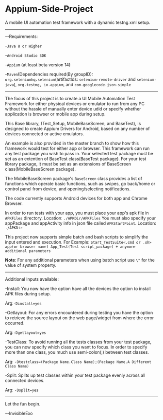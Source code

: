 # Appium-Side-Project
A mobile UI automation test framework with a dynamic testng.xml setup.

---

--Requirements:

-`Java 8 or Higher`

-`Android Studio SDK`

-`Appium` (at least beta version 14) 

-`Maven`(Dependencies required(By groupID): `org.seleniumhq.selenium`(artifactIds: `selenium-remote-driver` and `selenium-java`), `org.testng, io.appium`, and `com.googlecode.json-simple` 

---

The focus of this project is to create a UI Mobile Automation Test Framework for either physical devices or emulator to run from any PC without the hassle of manually enter device udid or specify whether application is browser or mobile app during setup. 

This Base library, (Test_Setup, MobileBaseScreen, and BaseTest), is designed to create Appium Drivers for Android, based on any number of devices connected or active emulators.

An example is also provided in the master branch to show how this framework would test for either app or browser. This framework can run any test package you wish to pass in. Your selected test package must be set as an extention of BaseTest class(BaseTest package). For your test library package, it must be set as an extensions of BaseScreen class(MobileBaseScreen package). 

The MobileBaseScreen package's `BaseScreen` class provides a list of functions which operate basic functions, such as swipes, go back/home or control panel from device, and opening/selecting notifications.

The code currently supports Android devices for both app and Chrome Browser.

In order to run tests with your app, you must place your app's apk file  in `APKFiles` directory. Location: `./APKDir/APKFiles` You must also specify your appPackage and appActivity info in json file called `APKStartPoint`. Location: `./APKDir`

This project now supports simple batch and bash scripts to simplify the input entered and execution. 
For Example: `Start_TestSuite<.cmd or .sh> app(or browser name) App_Test(Test script_package) + anymore additional parameters`

**Note**: For any additional parameters when using batch script use `\"` for the value of system property.

---
Additional Inputs available:

-Install: You now have the option have all the devices the option to install APK files during setup. 

Arg:`-Dinstall=yes`

-Getlayout: For any errors encountered during testing you have the option to retrieve the source layout on the web page/widget from where the error occurred.

 Arg:`-Dgetlayout=yes`
 
-TestClass: To avoid running all the tests classes from your test package, you can now specify which class you want to focus. In order to specify more than one class, you much use semi-colon(;) between test classes.
 
 Arg: `-Dtestclass=(Package Name.Class Name);(Package Name.A Different Class Name)`

-Split: Splits up test classes within your test package evenly across all connected devices. 

Arg: `-Dsplit=yes`

---
Let the fun begin. 

--InvisibleExo
